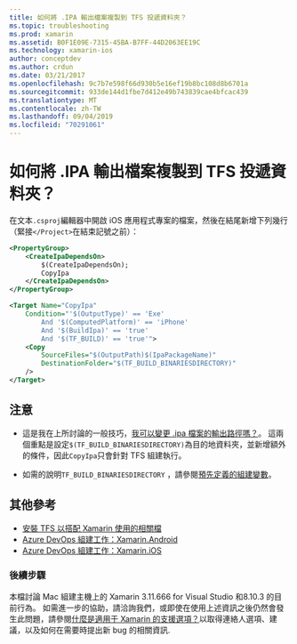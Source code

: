 ```yaml
---
title: 如何將 .IPA 輸出檔案複製到 TFS 投遞資料夾？
ms.topic: troubleshooting
ms.prod: xamarin
ms.assetid: B0F1E09E-7315-45BA-B7FF-44D2063EE19C
ms.technology: xamarin-ios
author: conceptdev
ms.author: crdun
ms.date: 03/21/2017
ms.openlocfilehash: 9c7b7e598f66d930b5e16ef19b8bc108d8b6701a
ms.sourcegitcommit: 933de144d1fbe7d412e49b743839cae4bfcac439
ms.translationtype: MT
ms.contentlocale: zh-TW
ms.lasthandoff: 09/04/2019
ms.locfileid: "70291061"
---
```

# <a name="how-can-i-copy-ipa-output-files-to-the-tfs-drop-folder"></a>如何將 .IPA 輸出檔案複製到 TFS 投遞資料夾？

在文本`.csproj`編輯器中開啟 iOS 應用程式專案的檔案，然後在結尾新增下列幾行（緊接`</Project>`在結束記號之前）：

```xml
<PropertyGroup>
    <CreateIpaDependsOn>
        $(CreateIpaDependsOn);
        CopyIpa
    </CreateIpaDependsOn>
</PropertyGroup>

<Target Name="CopyIpa"
    Condition="'$(OutputType)' == 'Exe'
        And '$(ComputedPlatform)' == 'iPhone'
        And '$(BuildIpa)' == 'true'
        And '$(TF_BUILD)' == 'true'">
    <Copy
        SourceFiles="$(OutputPath)$(IpaPackageName)"
        DestinationFolder="$(TF_BUILD_BINARIESDIRECTORY)"
    />
</Target>
```

## <a name="notes"></a>注意

- 這是我在上所討論的一般技巧，[我可以變更 .ipa 檔案的輸出路徑嗎？](~/ios/troubleshooting/questions/ipa-output-path.md)。 這兩個重點是設定`$(TF_BUILD_BINARIESDIRECTORY)`為目的地資料夾，並新增額外的條件，因此`CopyIpa`只會針對 TFS 組建執行。

- 如需的說明`TF_BUILD_BINARIESDIRECTORY` ，請參閱[預先定義的組建變數](https://docs.microsoft.com/azure/devops/pipelines/build/variables)。

## <a name="additional-references"></a>其他參考

- [安裝 TFS 以搭配 Xamarin 使用的相關檔](https://docs.microsoft.com/azure/devops/repos/tfvc/overview)
- [Azure DevOps 組建工作：Xamarin.Android](https://docs.microsoft.com/azure/devops/pipelines/tasks/build/xamarin-android)
- [Azure DevOps 組建工作：Xamarin.iOS](https://docs.microsoft.com/azure/devops/pipelines/tasks/build/xamarin-ios)

### <a name="next-steps"></a>後續步驟

本檔討論 Mac 組建主機上的 Xamarin 3.11.666 for Visual Studio 和8.10.3 的目前行為。 如需進一步的協助，請洽詢我們，或即使在使用上述資訊之後仍然會發生此問題，請參閱[什麼是適用于 Xamarin 的支援選項？](~/cross-platform/troubleshooting/support-options.md)以取得連絡人選項、建議，以及如何在需要時提出新 bug 的相關資訊.
